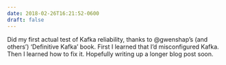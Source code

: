 ```yaml
---
date: 2018-02-26T16:21:52-0600
draft: false
---
```


Did my first actual test of Kafka reliability, thanks to @gwenshap’s (and others’) ‘Definitive Kafka’ book. First I learned that I’d misconfigured Kafka. Then I learned how to fix it. Hopefully writing up a longer blog post soon.

